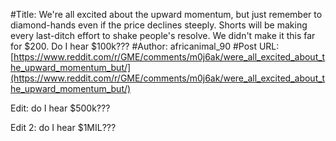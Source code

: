 #Title: We're all excited about the upward momentum, but just remember to diamond-hands even if the price declines steeply. Shorts will be making every last-ditch effort to shake people's resolve. We didn't make it this far for $200. Do I hear $100k???
#Author: africanimal_90
#Post URL: [https://www.reddit.com/r/GME/comments/m0j6ak/were_all_excited_about_the_upward_momentum_but/](https://www.reddit.com/r/GME/comments/m0j6ak/were_all_excited_about_the_upward_momentum_but/)


Edit: do I hear $500k???

Edit 2: do I hear $1MIL???